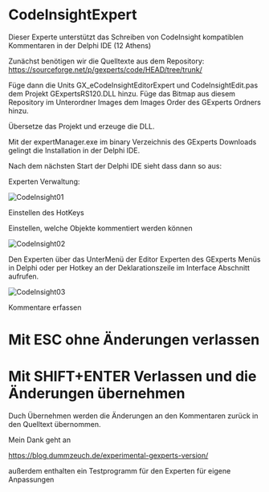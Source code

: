 # CodeInsightExpert
Dieser Experte unterstützt das Schreiben von CodeInsight kompatiblen Kommentaren in der Delphi IDE (12 Athens)

Zunächst benötigen wir die Quelltexte aus dem Repository: https://sourceforge.net/p/gexperts/code/HEAD/tree/trunk/

Füge dann die Units GX_eCodeInsightEditorExpert und CodeInsightEdit.pas dem Projekt GExpertsRS120.DLL hinzu. 
Füge das Bitmap aus diesem Repository im Unterordner Images dem Images Order des GExperts Ordners hinzu.

Übersetze das Projekt und erzeuge die DLL.

Mit der expertManager.exe im binary Verzeichnis des GExperts Downloads gelingt die Installation in der Delphi IDE.

Nach dem nächsten Start der Delphi IDE sieht dass dann so aus:

Experten Verwaltung:

![CodeInsight01](https://github.com/user-attachments/assets/4acfa7f6-88aa-42cf-be54-c84411b49bd7)


Einstellen des HotKeys

Einstellen, welche Objekte kommentiert werden können

![CodeInsight02](https://github.com/user-attachments/assets/32e6f17a-f851-4278-ba70-768b15fe5c08)


Den Experten über das UnterMenü der Editor Experten des GExperts Menüs in Delphi oder per Hotkey
an der Deklarationszeile im Interface Abschnitt aufrufen.

![CodeInsight03](https://github.com/user-attachments/assets/9afd827f-4f93-4171-91df-5df3bd7a8610)


Kommentare erfassen 

# Mit ESC ohne Änderungen verlassen
# Mit SHIFT+ENTER Verlassen und die Änderungen übernehmen

Duch Übernehmen werden die Änderungen an den Kommentaren zurück in den Quelltext übernommen.

Mein Dank geht an 

https://blog.dummzeuch.de/experimental-gexperts-version/

außerdem enthalten ein Testprogramm für den Experten für eigene Anpassungen
